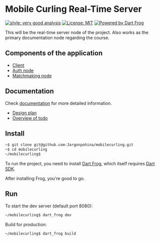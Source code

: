 # Mobile Curling Real-Time Server

[![style: very good analysis][very_good_analysis_badge]][very_good_analysis_link]
[![License: MIT][license_badge]][license_link]
[![Powered by Dart Frog](https://img.shields.io/endpoint?url=https://tinyurl.com/dartfrog-badge)](https://dartfrog.vgv.dev)

[license_badge]: https://img.shields.io/badge/license-MIT-blue.svg
[license_link]: https://opensource.org/licenses/MIT
[very_good_analysis_badge]: https://img.shields.io/badge/style-very_good_analysis-B22C89.svg
[very_good_analysis_link]: https://pub.dev/packages/very_good_analysis

This will be the real-time server node of the project. 
Also works as the primary documentation node
regarding the course.

## Components of the application

- [Client](https://github.com/Jargonpohina/mobilecurling-client)
- [Auth node](https://github.com/Jargonpohina/mobilecurling-auth)
- [Matchmaking node](https://github.com/Jargonpohina/mobilecurling-lobby)

## Documentation

Check [documentation](/doc) for more detailed information.

- [Design plan](/doc/groupBP_design_plan.pdf)
- [Overview of todo](/doc/todo.md)

## Install

```sh
~$ git clone git@github.com:Jargonpohina/mobilecurling.git
~$ cd mobilecurling
~/mobilecurling$
```

To run the project, you need to install [Dart Frog](https://dartfrog.vgv.dev/docs/overview), which itself requires 
[Dart SDK](https://dart.dev/get-dart). 

After installing Frog, you're good to go.

## Run

To start the dev server (default port 8080):

```sh
~/mobilecurling$ dart_frog dev 
```

Build for production:

```sh
~/mobilecurling$ dart_frog build
```
